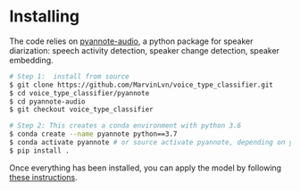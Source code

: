 # Installing

The code relies on [pyannote-audio](https://github.com/pyannote/pyannote-audio), a python package 
for speaker diarization: speech activity detection, speaker change detection, speaker embedding.

```bash
# Step 1:  install from source
$ git clone https://github.com/MarvinLvn/voice_type_classifier.git
$ cd voice_type_classifier/pyannote
$ cd pyannote-audio
$ git checkout voice_type_classifier

# Step 2: This creates a conda environment with python 3.6
$ conda create --name pyannote python==3.7
$ conda activate pyannote # or source activate pyannote, depending on your config
$ pip install .
```

Once everything has been installed, you can apply the model by following [these instructions](../docs/applying.md).